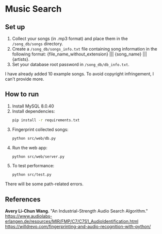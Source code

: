 # Music Search

## Set up
1. Collect your songs (in .mp3 format) and place them in the `/song_db/songs` directory.  
2. Create a `/song_db/songs_info.txt` file containing song information in the following format: {file_name_without_extension} ||| {song_name} ||| {artists}.  
3. Set your database root password in `/song_db/db_info.txt`.
   
I have already added 10 example songs. To avoid copyright infringement, I can't provide more.

## How to run
1. Install MySQL 8.0.40
2. Install dependencies:
   ```bash
   pip install -r requirements.txt
   ```
3. Fingerprint collected songs:
   ```bash
   python src/web/db.py
   ```
4. Run the web app:
   ```bash
   python src/web/server.py
   ```
5. To test performance:
   ```bash
   python src/test.py
   ```
There will be some path-related errors.

## References
**Avery Li-Chun Wang.** "An Industrial-Strength Audio Search Algorithm."  
https://www.audiolabs-erlangen.de/resources/MIR/FMP/C7/C7S1_AudioIdentification.html  
https://willdrevo.com/fingerprinting-and-audio-recognition-with-python/ 
